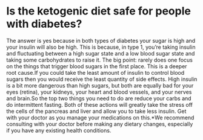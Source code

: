 # Is the ketogenic diet safe for people with diabetes?

The answer is yes because in both types of diabetes your sugar is high and your insulin will also be high. This is because, in type 1, you’re taking insulin and fluctuating between a high sugar state and a low blood sugar state and taking some carbohydrates to raise it. The big point: rarely does one focus on the things that trigger blood sugars in the first place. This is a deeper root cause.If you could take the least amount of insulin to control blood sugars then you would receive the least quantity of side effects. High insulin is a bit more dangerous than high sugars, but both are equally bad for your eyes (retina), your kidneys, your heart and blood vessels, and your nerves and brain.So the top two things you need to do are reduce your carbs and do intermittent fasting. Both of these actions will greatly take the stress off the cells of the pancreas and liver and allow you to take less insulin. Get with your doctor as you manage your medications on this.*We recommend consulting with your doctor before making any dietary changes, especially if you have any existing health conditions.